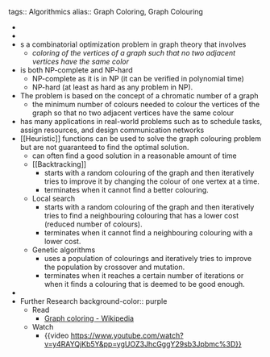 tags:: Algorithmics
alias:: Graph Coloring, Graph Colouring

-
-
- s a combinatorial optimization problem in graph theory that involves
	- *coloring of the vertices of a graph such that no two adjacent vertices have the same color*
- is both NP-complete and NP-hard
	- NP-complete as it is in NP (it can be verified in polynomial time)
	- NP-hard (at least as hard as any problem in NP).
- The problem is based on the concept of a chromatic number of a graph
	- the minimum number of colours needed to colour the vertices of the graph so that no two adjacent vertices have the same colour
- has many applications in real-world problems such as to schedule tasks, assign resources, and design communication networks
- [[Heuristic]] functions can be used to solve the graph colouring problem but are not guaranteed to find the optimal solution.
	- can often find a good solution in a reasonable amount of time
	- [[Backtracking]]
		- starts with a random colouring of the graph and then iteratively tries to improve it by changing the colour of one vertex at a time.
		- terminates when it cannot find a better colouring.
	- Local search
		- starts with a random colouring of the graph and then iteratively tries to find a neighbouring colouring that has a lower cost (reduced number of colours).
		- terminates when it cannot find a neighbouring colouring with a lower cost.
	- Genetic algorithms
		- uses a population of colourings and iteratively tries to improve the population by crossover and mutation.
		- terminates when it reaches a certain number of iterations or when it finds a colouring that is deemed to be good enough.
-
- Further Research
  background-color:: purple
	- Read
		- [Graph coloring - Wikipedia](https://en.wikipedia.org/wiki/Graph_coloring#Algorithms)
	- Watch
		- {{video https://www.youtube.com/watch?v=y4RAYQjKb5Y&pp=ygUOZ3JhcGggY29sb3Jpbmc%3D}}
